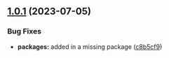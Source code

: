 ## [1.0.1](https://github.com/ashblue/unity-elastic-inventory/compare/v1.0.0...v1.0.1) (2023-07-05)


### Bug Fixes

* **packages:** added in a missing package ([c8b5cf9](https://github.com/ashblue/unity-elastic-inventory/commit/c8b5cf93337ddfa3efa926f691464f479ad88d5a))
